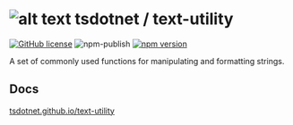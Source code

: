 # ![alt text](https://avatars1.githubusercontent.com/u/64487547?s=30 "tsdotnet") tsdotnet / text-utility

[![GitHub license](https://img.shields.io/badge/license-MIT-blue.svg?style=flat-square)](https://github.com/tsdotnet/text-utility/blob/master/LICENSE)
![npm-publish](https://github.com/tsdotnet/text-utility/workflows/npm-publish/badge.svg)
[![npm version](https://img.shields.io/npm/v/@tsdotnet/text-utility.svg?style=flat-square)](https://www.npmjs.com/package/@tsdotnet/text-utility)

A set of commonly used functions for manipulating and formatting strings.

## Docs

[tsdotnet.github.io/text-utility](https://tsdotnet.github.io/text-utility/)
